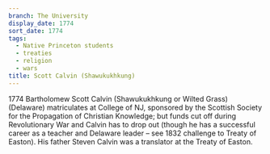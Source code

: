 ```yaml
---
branch: The University
display_date: 1774
sort_date: 1774
tags:
  - Native Princeton students
  - treaties
  - religion
  - wars
title: Scott Calvin (Shawukukhkung)
---
```


1774 Bartholomew Scott Calvin (Shawukukhkung or Wilted Grass) (Delaware) matriculates at College of NJ, sponsored by the Scottish Society for the Propagation of Christian Knowledge; but funds cut off during Revolutionary War and Calvin has to drop out (though he has a successful career as a teacher and Delaware leader – see 1832 challenge to Treaty of Easton). His father Steven Calvin was a translator at the Treaty of Easton.
